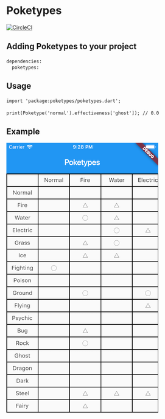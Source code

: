 # Poketypes

[![CircleCI](https://circleci.com/gh/tnantoka/poketypes.svg?style=svg)](https://circleci.com/gh/tnantoka/poketypes)

## Adding Poketypes to your project

```
dependencies:
  poketypes:
```

## Usage

```
import 'package:poketypes/poketypes.dart';

print(Poketype('normal').effectiveness['ghost']); // 0.0
```

## Example

![](example.png)
